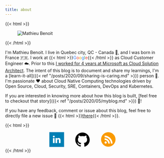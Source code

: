 ```yaml
---
title: about
---
```


{{< html >}}
<figure class="center">
  <img src="mathieu-benoit.jpg" alt="Mathieu Benoit" />
</figure>
{{< /html >}}

I'm Mathieu Benoit. I live in Quebec city, QC - Canada :maple_leaf:, and I was born in France :fr:. I work at {{< html >}}<span style="color: rgb(59, 135, 245);">G</span><span style="color: rgb(235, 64, 49);">o</span><span style="color: rgb(239, 177, 0);">o</span><span style="color: rgb(59, 135, 245);">g</span><span style="color: rgb(52, 168, 83);">l</span><span style="color: rgb(235, 64, 49);">e</span>{{< /html >}} as Cloud Customer Engineer :cloud:. Prior to this [I worked for 4 years at Microsoft as Cloud Solution Architect](https://www.linkedin.com/posts/mathieubenoitqc_cloud-innovation-continuouslearning-activity-6685996290330947584-bKkB). The intent of this blog is to document and share my learnings, I'm a [learn-it-all]({{< ref "/posts/2020/09/sharing-is-caring.md" >}}) person :rocket:. I'm passionate :heart: about Cloud Native Computing technologies driven by Open Source, Cloud, Security, SRE, Containers, DevOps and Kubernetes.

If you are interested in knowing more about how this blog is built, [feel free to checkout that story]({{< ref "/posts/2020/05/myblog.md" >}}) :art:!

If you have any feedback, comment or issue about this blog, feel free to directly file a new issue :memo: {{< html >}}<a href="https://github.com/mathieu-benoit/myblog/issues/new/choose" target="_blank">there</a>{{< /html >}}.

{{< html >}}
<div style="text-align: center">
<a style="text-decoration: none" href="https://www.linkedin.com/in/mathieubenoitqc" target="_blank">
<svg data-slug-id="linkedin" xmlns="http://www.w3.org/2000/svg" viewBox="0 0 23 23" width="48" height="48">
    <rect fill="#0080B5" width="23" height="23"/>
    <rect x="5.6520386" y="9.2667236" fill="#FFFFFF" width="2.5723877" height="7.7391968"/>
    <path fill="#FFFFFF" d="M6.9552612,5.5358887C6.0753174,5.5358887,5.5,6.1136475,5.5,6.8730469 c0,0.7426758,0.5582275,1.3369751,1.4215088,1.3369751h0.0166626h0.000061c0.8970337,0,1.4553833-0.5942993,1.4553833-1.3369751 C8.3768921,6.1136475,7.8352661,5.5358887,6.9552612,5.5358887z"/>
    <path fill="#FFFFFF" d="M14.5385132,9.085083c-1.3665161,0-1.9766235,0.7510986-2.3182373,1.2785645V9.2667236H9.6478882 c0.0337524,0.7261963,0,7.7391968,0,7.7391968h2.5722656V12.684021c0-0.2313232,0.0167236-0.4624023,0.0846558-0.6277466 c0.1859741-0.4620972,0.6092529-0.9407349,1.3198853-0.9407349c0.9307861,0,1.3031616,0.7097168,1.3031616,1.750061v4.1403198H17.5 v-4.437561C17.5,10.1912231,16.230896,9.085083,14.5385132,9.085083z"/>
</svg>
</a>&emsp;&emsp;
<a style="text-decoration: none" href="https://github.com/mathieu-benoit" target="_blank">
<svg data-slug-id="github-icon" xmlns="http://www.w3.org/2000/svg" viewBox="0 0 21 21" width="48" height="48">
    <path d="M10.5,0.5C4.8,0.5,0.2,5.1,0.2,10.8c0,4.5,2.9,8.4,7,9.7C7.8,20.6,8,20.3,8,20c0-0.2,0-0.9,0-1.7 c-2.9,0.6-3.5-1.4-3.5-1.4c-0.5-1.2-1.1-1.5-1.1-1.5c-0.9-0.6,0.1-0.6,0.1-0.6c1,0.1,1.6,1.1,1.6,1.1c0.9,1.6,2.4,1.1,3,0.9 c0.1-0.7,0.4-1.1,0.7-1.4C6.4,15,4,14.1,4,10.2c0-1.1,0.4-2,1.1-2.8C4.9,7.2,4.6,6.2,5.1,4.8c0,0,0.9-0.3,2.8,1.1 c0.8-0.2,1.7-0.3,2.6-0.3c0.9,0,1.7,0.1,2.6,0.3c2-1.3,2.8-1.1,2.8-1.1c0.6,1.4,0.2,2.5,0.1,2.7c0.7,0.7,1.1,1.6,1.1,2.8 c0,3.9-2.4,4.8-4.7,5.1c0.4,0.3,0.7,0.9,0.7,1.9c0,1.4,0,2.5,0,2.8c0,0.3,0.2,0.6,0.7,0.5c4.1-1.4,7-5.2,7-9.7 C20.8,5.1,16.2,0.5,10.5,0.5z" />
</svg>
</a>&emsp;&emsp;
<a style="text-decoration: none" href="/index.xml" target="_blank">
<svg data-slug-id="icon-rss" xmlns="http://www.w3.org/2000/svg" viewBox="0 0 49 49" width="48" height="48">
<path d="M24.585 48.2188C37.8398 48.2188 48.585 37.4736 48.585 24.2188C48.585 10.9639 37.8398 0.21875 24.585 0.21875C11.3301 0.21875 0.584961 10.9639 0.584961 24.2188C0.584961 37.4736 11.3301 48.2188 24.585 48.2188Z" fill="#FA9A00"/>
<path d="M15.747 38.0096C17.7679 38.0096 19.4061 36.3714 19.4061 34.3505C19.4061 32.3296 17.7679 30.6914 15.747 30.6914C13.7261 30.6914 12.0879 32.3296 12.0879 34.3505C12.0879 36.3714 13.7261 38.0096 15.747 38.0096Z" fill="white"/>
<path d="M33.2728 37.8034H38.6208C38.5082 23.3171 26.7803 11.6079 12.2939 11.4766V16.8245C23.8342 16.9558 33.1415 26.2819 33.2728 37.8034Z" fill="white"/>
<path d="M24.491 37.8042H29.6137C29.5011 28.2905 21.8076 20.6157 12.2939 20.4844V25.6071C18.9742 25.7385 24.3784 31.1239 24.491 37.8042Z" fill="white"/>
</svg>
</a>
</div>
{{< /html >}}
